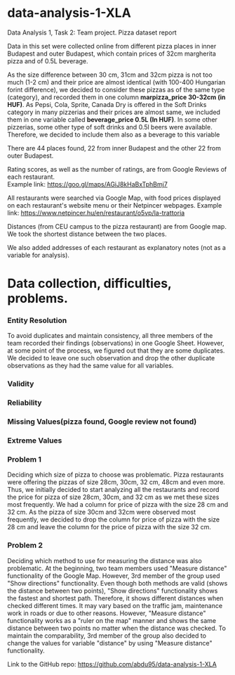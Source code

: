 # data-analysis-1-XLA
Data Analysis 1, Task 2: Team project. 
Pizza dataset report

Data in this set were collected online from different pizza places in inner Budapest and outer Budapest, which contain prices of 32cm margherita pizza and of 0.5L beverage. 

As the size difference between 30 cm, 31cm and 32cm pizza is not too much (1-2 cm) and their price are almost identical (with 100-400 Hungarian forint difference), we decided to consider these pizzas as of the same type (category), and recorded them in one column **marpizza_price 30-32cm (in HUF)**.
As Pepsi, Cola, Sprite, Canada Dry is offered in the Soft Drinks category in many pizzerias and their prices are almost same, we included them in one variable called **beverage_price 0.5L (In HUF)**. In some other pizzerias, some other type of soft drinks and 0.5l beers were available. Therefore, we decided to include them also as a beverage to this variable

There are 44 places found, 22 from inner Budapest and the other 22 from outer Budapest.

Rating scores, as well as the number of ratings, are from Google Reviews of each restaurant. <br />
Example link: https://goo.gl/maps/AGiJ8kHaBxTphBmj7

All restaurants were searched via Google Map, with food prices displayed on each restaurant's website menu or their Netpincer webpages.
Example link: https://www.netpincer.hu/en/restaurant/o5vp/la-trattoria 

Distances (from CEU campus to the pizza restaurant) are from Google map. We took the shortest distance between the two places. 

We also added addresses of each restaurant as explanatory notes (not as a variable for analysis).


# Data collection, difficulties, problems.
### Entity Resolution 
To avoid duplicates and maintain consistency, all three members of the team recorded their findings (observations) in one Google Sheet. However, at some point of the process, we figured out that they are some duplicates. We decided to leave one such observation and drop the other duplicate observations as they had the same value for all variables.

### Validity 
### Reliability 
### Missing Values(pizza found, Google review not found)
### Extreme Values

### Problem 1
Deciding which size of pizza to choose was problematic. Pizza restaurants were offering the pizzas of size 28cm, 30cm, 32 cm, 48cm and even more. Thus, we initially decided to start analyzing all the restaurants and record the price for pizza  of size 28cm, 30cm, and 32 cm as we met these sizes most frequently. We had a column for price of pizza with the size 28 cm and 32 cm. As the pizza of size 30cm and 32cm were observed most frequently, we decided to drop the column for price of pizza with the size 28 cm and leave the column for the price of pizza with the size 32 cm.

### Problem 2
Deciding which method to use for measuring the distance was also problematic. At the beginning, two team members used "Measure distance" functionality of the Google Map. However, 3rd member of the group used "Show directions" functionality. Even though both methods are valid (shows the distance between two points), "Show directions" functionality shows the fastest and shortest path. Therefore, it shows different distances when checked different times. It may vary based on the traffic jam, maintenance work in roads or due to other reasons. However, "Measure distance" functionality works as a "ruler on the map" manner and shows the same distance between two points no matter when the distance was checked. To maintain the comparability, 3rd member of the group also decided to change the values for variable "distance" by using "Measure distance" functionality.

Link to the GitHub repo: 
https://github.com/abdu95/data-analysis-1-XLA
